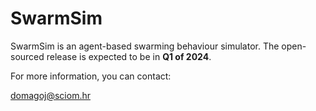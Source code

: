 # SwarmSim

SwarmSim is an agent-based swarming behaviour simulator. The open-sourced release is expected to be in **Q1 of 2024**.

For more information, you can contact:

domagoj@sciom.hr
